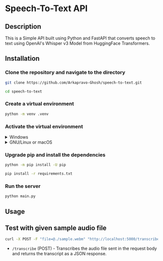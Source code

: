 # Speech-To-Text API

## Description

This is a Simple API built using Python and FastAPI that converts speech to text using OpenAI's Whisper v3 Model from HuggingFace Transformers.

## Installation

### Clone the repository and navigate to the directory

```bash
git clone https://github.com/Arkapravo-Ghosh/speech-to-text.git
```

```bash
cd speech-to-text
```

### Create a virtual environment

```bash
python -m venv .venv
```

### Activate the virtual environment

<details>
  <summary>Windows</summary>

```pwsh
Set-ExecutionPolicy -ExecutionPolicy RemoteSigned -Scope CurrentUser
```

```pwsh
.\.venv\Scripts\activate.ps1
```

</details>

<details>
  <summary>GNU/Linux or macOS</summary>

```bash
source .venv/bin/activate
```

</details>

### Upgrade pip and install the dependencies

```bash
python -m pip install -U pip
```

```bash
pip install -r requirements.txt
```

### Run the server

```bash
python main.py
```

## Usage

## Test with given sample audio file

```bash
curl -X POST -F "file=@./sample.webm" "http://localhost:5000/transcribe"
```

- `/transcribe` (POST) - Transcribes the audio file sent in the request body and returns the transcript as a JSON response.
